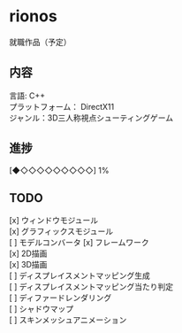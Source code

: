 # rionos

就職作品（予定）    

## 内容
言語: C++  
プラットフォーム： DirectX11  
ジャンル：3D三人称視点シューティングゲーム    

## 進捗  
[◆◇◇◇◇◇◇◇◇◇] 1%    

## TODO
[x] ウィンドウモジュール  
[x] グラフィックスモジュール  
[ ] モデルコンバータ
[x] フレームワーク  
[x] 2D描画  
[x] 3D描画  
[ ] ディスプレイスメントマッピング生成  
[ ] ディスプレイスメントマッピング当たり判定  
[ ] ディファードレンダリング  
[ ] シャドウマップ  
[ ] スキンメッシュアニメーション  